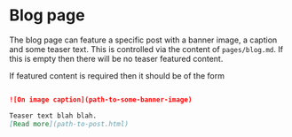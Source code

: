 # Blog page

The blog page can feature a specific post with a banner image, a caption and some teaser text.
This is controlled via the content of ```pages/blog.md```. If this is empty then there will be no
teaser featured content.

If featured content is required then it should be of the form

```markdown

![On image caption](path-to-some-banner-image)

Teaser text blah blah.
[Read more](path-to-post.html)
```